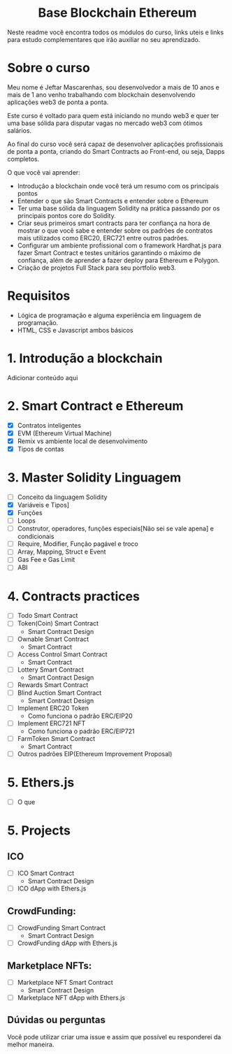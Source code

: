 <h1 align="center">Base Blockchain Ethereum</h1>
<p>Neste readme você encontra todos os módulos do curso, links uteis e links para estudo complementares que irão auxiliar no seu aprendizado.</p>

# Sobre o curso

Meu nome é Jeftar Mascarenhas, sou desenvolvedor a mais de 10 anos e mais de 1 ano venho trabalhando com blockchain desenvolvendo aplicações web3 de ponta a ponta.

Este curso é voltado para quem está iniciando no mundo web3 e quer ter uma base sólida para disputar vagas no mercado web3 com ótimos salários.

Ao final do curso você será capaz de desenvolver aplicações profissionais de ponta a ponta, criando do Smart Contracts ao Front-end, ou seja, Dapps completos.

O que você vai aprender:

- Introdução a blockchain onde você terá um resumo com os principais pontos
- Entender o que são Smart Contracts e entender sobre o Ethereum
- Ter uma base sólida da linguagem Solidity na prática passando por os principais pontos core do Solidity.
- Criar seus primeiros smart contracts para ter confiança na hora de mostrar o que você sabe e entender sobre os padrões de contratos mais utilizados como ERC20, ERC721 entre outros padrões.
- Configurar um ambiente profissional com o framework Hardhat.js para fazer Smart Contract e testes unitários garantindo o máximo de confiança, além de aprender a fazer deploy para Ethereum e Polygon.
- Criação de projetos Full Stack para seu portfolio web3.

# Requisitos

- Lógica de programação e alguma experiência em linguagem de programação.
- HTML, CSS e Javascript ambos básicos

# 1. Introdução a blockchain

Adicionar conteúdo aqui

# 2. Smart Contract e Ethereum

- [x] Contratos inteligentes
- [x] EVM (Ethereum Virtual Machine)
- [x] Remix vs ambiente local de desenvolvimento
- [x] Tipos de contas

# 3. Master Solidity Linguagem

- [ ] Conceito da linguagem Solidity
- [x] Variáveis e Tipos]
- [x] Funções
- [ ] Loops
- [ ] Construtor, operadores, funções especiais[Não sei se vale apena] e condicionais
- [ ] Require, Modifier, Função pagável e troco
- [ ] Array, Mapping, Struct e Event
- [ ] Gas Fee e Gas Limit
- [ ] ABI

# 4. Contracts practices

- [ ] Todo Smart Contract
- [ ] Token(Coin) Smart Contract
  - Smart Contract Design
- [ ] Ownable Smart Contract
  - Smart Contract
- [ ] Access Control Smart Contract
  - Smart Contract
- [ ] Lottery Smart Contract
  - Smart Contract Design
- [ ] Rewards Smart Contract
- [ ] Blind Auction Smart Contract
  - Smart Contract Design
- [ ] Implement ERC20 Token
  - Como funciona o padrão ERC/EIP20
- [ ] Implement ERC721 NFT
  - Como funciona o padrão ERC/EIP721
- [ ] FarmToken Smart Contract
  - Smart Contract
- [ ] Outros padrões EIP(Ethereum Improvement Proposal)

# 5. Ethers.js

- [ ] O que

# 5. Projects

## ICO

- [ ] ICO Smart Contract
  - Smart Contract Design
- [ ] ICO dApp with Ethers.js

## CrowdFunding:

- [ ] CrowdFunding Smart Contract
  - Smart Contract Design
- [ ] CrowdFunding dApp with Ethers.js

## Marketplace NFTs:

- [ ] Marketplace NFT Smart Contract
  - Smart Contract Design
- [ ] Marketplace NFT dApp with Ethers.js

## Dúvidas ou perguntas

Você pode utilizar criar uma issue e assim que possível eu responderei da melhor maneira.
